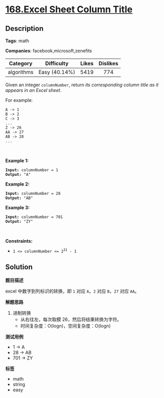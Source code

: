# [168.Excel Sheet Column Title](https://leetcode.com/problems/excel-sheet-column-title/description/)

## Description

**Tags**: math

**Companies**: facebook,microsoft,zenefits

|  Category  |  Difficulty   | Likes | Dislikes |
| :--------: | :-----------: | :---: | :------: |
| algorithms | Easy (40.14%) | 5419  |   774    |

<p>Given an integer <code>columnNumber</code>, return <em>its corresponding column title as it appears in an Excel sheet</em>.</p>
<p>For example:</p>
<pre><code>A -&gt; 1
B -&gt; 2
C -&gt; 3
...
Z -&gt; 26
AA -&gt; 27
AB -&gt; 28
...</code></pre>
<p>&nbsp;</p>
<p><strong class="example">Example 1:</strong></p>
<pre><code><strong>Input:</strong> columnNumber = 1
<strong>Output:</strong> &quot;A&quot;</code></pre>
<p><strong class="example">Example 2:</strong></p>
<pre><code><strong>Input:</strong> columnNumber = 28
<strong>Output:</strong> &quot;AB&quot;</code></pre>
<p><strong class="example">Example 3:</strong></p>
<pre><code><strong>Input:</strong> columnNumber = 701
<strong>Output:</strong> &quot;ZY&quot;</code></pre>
<p>&nbsp;</p>
<p><strong>Constraints:</strong></p>
<ul>
  <li><code>1 &lt;= columnNumber &lt;= 2<sup>31</sup> - 1</code></li>
</ul>

## Solution

**题目描述**

excel 中数字到列标识的转换，即 `1` 对应 `A`，`2` 对应 `B`，`27` 对应 `AA`。

**解题思路**

1. 进制转换
   - 从右往左，每次取模 26，然后将结果转换为字符。
   - 时间复杂度：O(logn)，空间复杂度：O(logn)

**测试用例**

- 1 -> A
- 28 -> AB
- 701 -> ZY

**标签**

- math
- string
- easy
